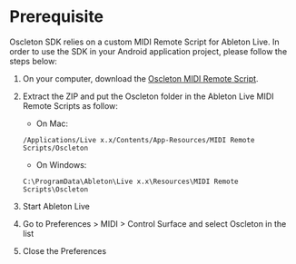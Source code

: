 # Prerequisite

Oscleton SDK relies on a custom MIDI Remote Script for Ableton Live. In order to use the SDK in your Android application project, please follow the steps below:

1. On your computer, download the [Oscleton MIDI Remote Script].
2. Extract the ZIP and put the Oscleton folder in the Ableton Live MIDI Remote Scripts as follow:

    * On Mac:
    ```
    /Applications/Live x.x/Contents/App-Resources/MIDI Remote Scripts/Oscleton
    ```

    * On Windows:
    ```
    C:\ProgramData\Ableton\Live x.x\Resources\MIDI Remote Scripts\Oscleton
    ```

3. Start Ableton Live
4. Go to Preferences > MIDI > Control Surface and select Oscleton in the list
5. Close the Preferences





[Oscleton MIDI Remote Script]: http://download.oscleton.com/midi-remote-script/0.2.0/oscleton.zip